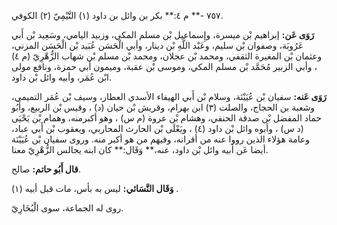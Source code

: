 ٧٥٧ -** م ٤:** بكر بن وائل بن داود (١) التَّيْمِيّ (٢) الكوفي.

**رَوَى عَن:** إبراهيم بْن ميسرة، وإِسماعيل بْن مسلم المكي، وزبيد اليامي، وسَعِيد بْن أَبي عَرُوبَة، وصفوان بْن سليم، وعَبْد اللَّهِ بْن دينار، وأبي الْحَسَن عُبَيد بْن الْحَسَن المزني، وعثمان بْن المغيرة الثقفي، ومحمد بْن عجلان، ومحمد بْن مسلم بْن شهاب الزُّهْرِيّ (م ٤) ، وأبي الزبير مُحَمَّد بْن مسلم المكي، وموسى بْن عقبة، وميمون أبي حمزة، ونافع مولى ابْن عُمَر، وأبيه وائل بْن داود.

**رَوَى عَنه:** سفيان بْن عُيَيْنَة، وسلام بْن أَبي الهيفاء الأسدي العطار، وسيف بْن عُمَر التميمي، وشعبة بن الحجاج، والصلت (٣) ابن بهرام، وقريش بْن حيان (د) ، وقيس بْن الربيع، وأَبُو حماد المفضل بْن صدقة الحنفي، وهشام بْن عروة (م س) ، وهو أكبرمنه، وهمام بْن يَحْيَى (د س) ، وأبوه وائل بْن داود (٤) ، ويَعْلَى بْن الحارث المحاربي، ويعقوب بْن أَبي عباد، وعامة هؤلاء الذين رووا عنه من أقرانه، وفيهم من هو أكبر منه. وروى سفيان بْن عُيَيْنَة أيضا عَن أبيه وائل بْن داود، عنه،** وَقَال:** كان ابنه يجالس الزُّهْرِيّ معنا.

**قال أَبُو حاتم:** صالح.

**وَقَال النَّسَائي:** ليس به بأس، مات قبل أبيه (١) .

روى له الجماعة، سوى الْبُخَارِيّ.